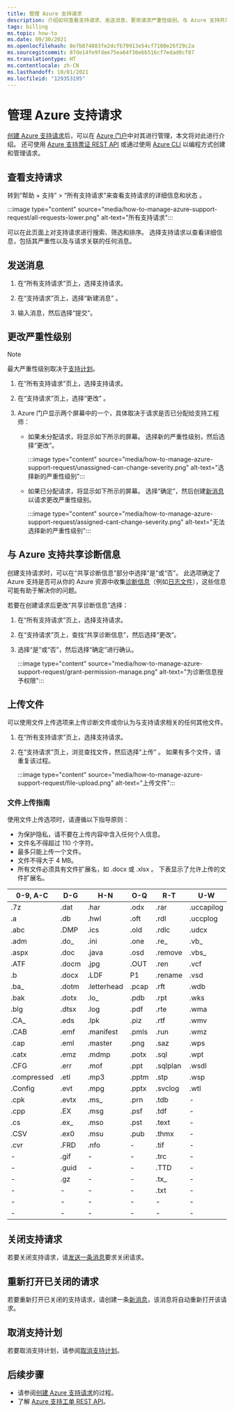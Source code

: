 ```yaml
---
title: 管理 Azure 支持请求
description: 介绍如何查看支持请求、发送消息、更改请求严重性级别、与 Azure 支持共享诊断信息、重新打开已关闭的支持请求以及上传文件。
tags: billing
ms.topic: how-to
ms.date: 09/30/2021
ms.openlocfilehash: 8e7b074883fe2dcfb79913e54cf7180e26f29c2a
ms.sourcegitcommit: 87de14fe9fdee75ea64f30ebb516cf7edad0cf87
ms.translationtype: HT
ms.contentlocale: zh-CN
ms.lasthandoff: 10/01/2021
ms.locfileid: "129353195"
---
```

# <a name="manage-an-azure-support-request"></a>管理 Azure 支持请求

[创建 Azure 支持请求](how-to-create-azure-support-request.md)后，可以在 [Azure 门户](https://portal.azure.com)中对其进行管理，本文将对此进行介绍。 还可使用 [Azure 支持票证 REST API](/rest/api/support) 或通过使用 [Azure CLI](/cli/azure/azure-cli-support-request) 以编程方式创建和管理请求。

## <a name="view-support-requests"></a>查看支持请求

转到“帮助 + 支持” >  “所有支持请求”来查看支持请求的详细信息和状态 。

:::image type="content" source="media/how-to-manage-azure-support-request/all-requests-lower.png" alt-text="所有支持请求":::

可以在此页面上对支持请求进行搜索、筛选和排序。 选择支持请求以查看详细信息，包括其严重性以及与请求关联的任何消息。

## <a name="send-a-message"></a>发送消息

1. 在“所有支持请求”页上，选择支持请求。

1. 在“支持请求”页上，选择“新建消息” 。

1. 输入消息，然后选择“提交”。

## <a name="change-the-severity-level"></a>更改严重性级别

> [!NOTE]
> 最大严重性级别取决于[支持计划](https://azure.microsoft.com/support/plans)。

1. 在“所有支持请求”页上，选择支持请求。

1. 在“支持请求”页上，选择“更改” 。

1. Azure 门户显示两个屏幕中的一个，具体取决于请求是否已分配给支持工程师：

    - 如果未分配请求，将显示如下所示的屏幕。 选择新的严重性级别，然后选择“更改”。

        :::image type="content" source="media/how-to-manage-azure-support-request/unassigned-can-change-severity.png" alt-text="选择新的严重性级别":::

    - 如果已分配请求，将显示如下所示的屏幕。 选择“确定”，然后创建[新消息](#send-a-message)以请求更改严重性级别。

        :::image type="content" source="media/how-to-manage-azure-support-request/assigned-cant-change-severity.png" alt-text="无法选择新的严重性级别":::

## <a name="share-diagnostic-information-with-azure-support"></a>与 Azure 支持共享诊断信息

创建支持请求时，可以在“共享诊断信息”部分中选择“是”或“否”。   此选项确定了 Azure 支持是否可从你的 Azure 资源中收集[诊断信息](https://azure.microsoft.com/support/legal/support-diagnostic-information-collection/)（例如[日志文件](how-to-create-azure-support-request.md#advanced-diagnostic-information-logs)），这些信息可能有助于解决你的问题。

若要在创建请求后更改“共享诊断信息”选择：

1. 在“所有支持请求”页上，选择支持请求。

1. 在“支持请求”页上，查找“共享诊断信息”，然后选择“更改”。

1. 选择“是”或“否”，然后选择“确定”进行确认。

    :::image type="content" source="media/how-to-manage-azure-support-request/grant-permission-manage.png" alt-text="为诊断信息授予权限":::

## <a name="upload-files"></a>上传文件

可以使用文件上传选项来上传诊断文件或你认为与支持请求相关的任何其他文件。

1. 在“所有支持请求”页上，选择支持请求。

1. 在“支持请求”页上，浏览查找文件，然后选择“上传” 。 如果有多个文件，请重复该过程。

    :::image type="content" source="media/how-to-manage-azure-support-request/file-upload.png" alt-text="上传文件":::

### <a name="file-upload-guidelines"></a>文件上传指南

使用文件上传选项时，请遵循以下指导原则：

- 为保护隐私，请不要在上传内容中含入任何个人信息。
- 文件名不得超过 110 个字符。
- 最多只能上传一个文件。
- 文件不得大于 4 MB。
- 所有文件必须具有文件扩展名，如 .docx 或 .xlsx 。 下表显示了允许上传的文件扩展名。

| 0-9, A-C    | D-G   | H-N         | O-Q   | R-T      | U-W        | X-Z     |
|-------------|-------|-------------|-------|----------|------------|---------|
| .7z         | .dat  | .har        | .odx  | .rar     | .uccapilog | .xlam   |
| .a          | .db   | .hwl        | .oft  | .rdl     | .uccplog   | .xlr    |
| .abc        | .DMP  | .ics        | .old  | .rdlc    | .udcx      | .xls    |
| .adm        | .do_  | .ini        | .one  | .re_     | .vb_       | .xlsb   |
| .aspx       | .doc  | .java       | .osd  | .remove  | .vbs_      | .xlsm   |
| .ATF        | .docm | .jpg        | .OUT  | .ren     | .vcf       | .xlsx   |
| .b          | .docx | .LDF        | P1   | .rename  | .vsd       | .xlt    |
| .ba_        | .dotm | .letterhead | .pcap | .rft     | .wdb       | .xltx   |
| .bak        | .dotx | .lo_        | .pdb  | .rpt     | .wks       | .xml    |
| .blg        | .dtsx | .log        | .pdf  | .rte     | .wma       | .xmla   |
| .CA_        | .eds  | .lpk        | .piz  | .rtf     | .wmv       | .xps    |
| .CAB        | .emf  | .manifest   | .pmls | .run     | .wmz       | .xsd    |
| .cap        | .eml  | .master     | .png  | .saz     | .wps       | .xsn    |
| .catx       | .emz  | .mdmp       | .potx | .sql     | .wpt       | .xxx    |
| .CFG        | .err  | .mof        | .ppt  | .sqlplan | .wsdl      | .z_     |
| .compressed | .etl  | .mp3        | .pptm | .stp     | .wsp       | .z01    |
| .Config     | .evt  | .mpg        | .pptx | .svclog  | .wtl       | .z02    |
| .cpk        | .evtx | .ms_        | .prn  | .tdb     | -          | .zi     |
| .cpp        | .EX   | .msg        | .psf  | .tdf     | -          | .zi_    |
| .cs         | .ex_  | .mso        | .pst  | .text    | -          | .zip    |
| .CSV        | .ex0  | .msu        | .pub  | .thmx    | -          | .zip_   |
| .cvr        | .FRD  | .nfo        | -     | .tif     | -          | .zipp   |
| -           | .gif  | -           | -     | .trc     | -          | .zipped |
| -           | .guid | -           | -     | .TTD     | -          | .zipped  |
| -           | .gz   | -           | -     | .tx_     | -          | .zipx   |
| -           | -     | -           | -     | .txt     | -          | .zit    |
| -           | -     | -           | -     | -        | -          | .zix    |
| -           | -     | -           | -     | -        | -          | .zzz    |

## <a name="close-a-support-request"></a>关闭支持请求

若要关闭支持请求，请[发送一条消息](#send-a-message)要求关闭请求。

## <a name="reopen-a-closed-request"></a>重新打开已关闭的请求

若要重新打开已关闭的支持请求，请创建一条[新消息](#send-a-message)，该消息将自动重新打开该请求。

## <a name="cancel-a-support-plan"></a>取消支持计划

若要取消支持计划，请参阅[取消支持计划](../../cost-management-billing/manage/cancel-azure-subscription.md#cancel-a-support-plan)。

## <a name="next-steps"></a>后续步骤

- 请参阅[创建 Azure 支持请求](how-to-create-azure-support-request.md)的过程。
- 了解 [Azure 支持工单 REST API](/rest/api/support)。

